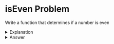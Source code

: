 # isEven Problem
Write a function that determines if a number is even


<details>
<summary>Explanation</summary>
<br>
</details>


<details>
<summary>Answer</summary>
<br>

``` c
int isEven(int val){
	return val % 2 ==0;
}
```

</details>